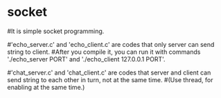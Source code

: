 # socket

#It is simple socket programming. 

#'echo_server.c' and 'echo_client.c' are codes that only server can send string to client.
#After you compile it, you can run it with commands './echo_server PORT' and './echo_client 127.0.0.1 PORT'.

#'chat_server.c' and 'chat_client.c' are codes that server and client can send string to each other in turn, not at the same time.
#(Use thread, for enabling at the same time.)
